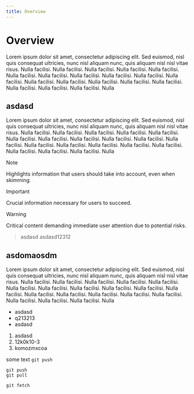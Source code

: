 ```yaml
---
title: Overview
---
```

# Overview

Lorem ipsum dolor sit amet, consectetur adipiscing elit. Sed euismod, nisl quis
consequat ultricies, nunc nisl aliquam nunc, quis aliquam nisl nisl vitae
risus. Nulla facilisi. Nulla facilisi. Nulla facilisi. Nulla facilisi. Nulla
facilisi. Nulla facilisi. Nulla facilisi. Nulla facilisi. Nulla facilisi. Nulla
facilisi. Nulla facilisi. Nulla facilisi. Nulla facilisi. Nulla facilisi. Nulla
facilisi. Nulla facilisi. Nulla facilisi. Nulla facilisi. Nulla facilisi. Nulla

## asdasd

Lorem ipsum dolor sit amet, consectetur adipiscing elit. Sed euismod, nisl quis
consequat ultricies, nunc nisl aliquam nunc, quis aliquam nisl nisl vitae
risus. Nulla facilisi. Nulla facilisi. Nulla facilisi. Nulla facilisi. Nulla
facilisi. Nulla facilisi. Nulla facilisi. Nulla facilisi. Nulla facilisi. Nulla
facilisi. Nulla facilisi. Nulla facilisi. Nulla facilisi. Nulla facilisi. Nulla
facilisi. Nulla facilisi. Nulla facilisi. Nulla facilisi. Nulla facilisi. Nulla

> [!NOTE]
> Highlights information that users should take into account, even when skimming.

> [!IMPORTANT]
> Crucial information necessary for users to succeed.

> [!WARNING]
> Critical content demanding immediate user attention due to potential risks.

> asdasd 
> asdasd12312

## asdomaosdm

Lorem ipsum dolor sit amet, consectetur adipiscing elit. Sed euismod, nisl quis
consequat ultricies, nunc nisl aliquam nunc, quis aliquam nisl nisl vitae
risus. Nulla facilisi. Nulla facilisi. Nulla facilisi. Nulla facilisi. Nulla
facilisi. Nulla facilisi. Nulla facilisi. Nulla facilisi. Nulla facilisi. Nulla
facilisi. Nulla facilisi. Nulla facilisi. Nulla facilisi. Nulla facilisi. Nulla
facilisi. Nulla facilisi. Nulla facilisi. Nulla facilisi. Nulla facilisi. Nulla

- asdasd
- q213213
- asdasd

1. asdasd
2. 12k0k10-3
3. komozmxcoa

some text `git push`

```
git push
git pull

git fetch
```